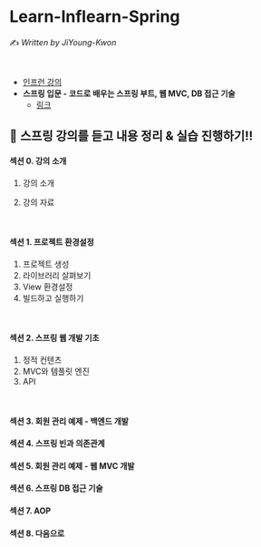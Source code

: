 # Learn-Inflearn-Spring

:writing_hand: *Written by JiYoung-Kwon*

<br/>

* [인프런 강의](https://www.inflearn.com/)
* **스프링 입문 - 코드로 배우는 스프링 부트, 웹 MVC, DB 접근 기술**
  * [링크](https://www.inflearn.com/course/%EC%8A%A4%ED%94%84%EB%A7%81-%EC%9E%85%EB%AC%B8-%EC%8A%A4%ED%94%84%EB%A7%81%EB%B6%80%ED%8A%B8/dashboard)



## :pushpin: 스프링 강의를 듣고 내용 정리 & 실습 진행하기!!

#### 섹션 0. 강의 소개

1. 강의 소개

2. 강의 자료

<br/>

#### 섹션 1. 프로젝트 환경설정

1. 프로젝트 생성
2. 라이브러리 살펴보기
3. View 환경설정
4. 빌드하고 실행하기

<br/>

#### 섹션 2. 스프링 웹 개발 기초

1. 정적 컨텐츠
2. MVC와 템플릿 엔진
3. API

<br/>

#### 섹션 3. 회원 관리 예제 - 백엔드 개발

#### 섹션 4. 스프링 빈과 의존관계

#### 섹션 5. 회원 관리 예제 - 웹 MVC 개발

#### 섹션 6. 스프링 DB 접근 기술

#### 섹션 7. AOP

#### 섹션 8. 다음으로